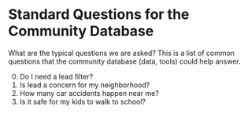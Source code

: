 # Standard Questions for the Community Database

What are the typical questions we are asked? This is a list of common questions that the community database (data, tools) could help answer.

0. Do I need a lead filter?
0. Is lead a concern for my neighborhood?
0. How many car accidents happen near me?
0. Is it safe for my kids to walk to school?
